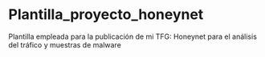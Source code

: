 # Plantilla_proyecto_honeynet
Plantilla empleada para la publicación de mi TFG: Honeynet para el análisis del tráfico y muestras de malware
